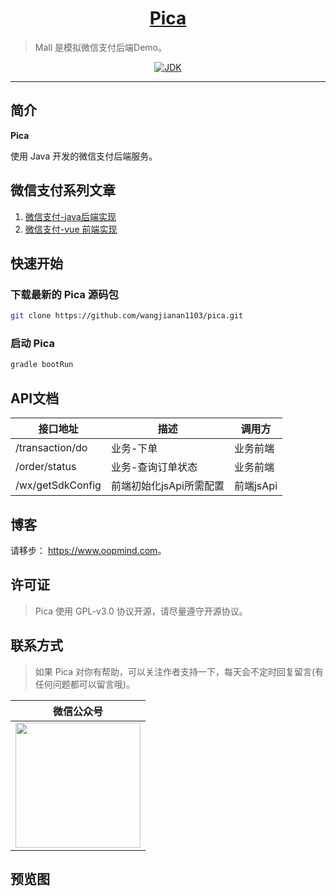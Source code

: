<h1 align="center"><a href="https://github.com/wangjianan1103/pica" target="_blank">Pica</a></h1>

> Mall 是模拟微信支付后端Demo。



<p align="center">
<a href="#"><img alt="JDK" src="https://img.shields.io/badge/JDK-1.8-yellow.svg?style=flat-square"/></a>
</p>

------------------------------

## 简介

**Pica**

使用 Java 开发的微信支付后端服务。

## 微信支付系列文章
1. [微信支付-java后端实现](https://www.oopmind.com/archives/wechat-pay-java)
2. [微信支付-vue 前端实现](https://www.oopmind.com/archives/wechat-pay-vue)


## 快速开始

### 下载最新的 Pica 源码包

```bash
git clone https://github.com/wangjianan1103/pica.git
```

### 启动 Pica

```bash
gradle bootRun
```

## API文档

| 接口地址 | 描述 | 调用方 |
| --- | --- | --- |
| /transaction/do | 业务-下单 | 业务前端 |
| /order/status | 业务-查询订单状态 | 业务前端 |
| /wx/getSdkConfig | 前端初始化jsApi所需配置 | 前端jsApi |

## 博客

请移步： <https://www.oopmind.com>。


## 许可证

> Pica 使用 GPL-v3.0 协议开源，请尽量遵守开源协议。


## 联系方式

> 如果 Pica 对你有帮助，可以关注作者支持一下，每天会不定时回复留言(有任何问题都可以留言哦)。

| 微信公众号  |
| :------------: |
| <img src="https://i.loli.net/2019/12/16/rQuBaUTc7Ld5V86.jpg" width="200"/>  |

## 预览图


